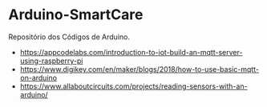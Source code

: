 # Arduino-SmartCare
Repositório dos Códigos de Arduino.

* https://appcodelabs.com/introduction-to-iot-build-an-mqtt-server-using-raspberry-pi
* https://www.digikey.com/en/maker/blogs/2018/how-to-use-basic-mqtt-on-arduino
* https://www.allaboutcircuits.com/projects/reading-sensors-with-an-arduino/ 
